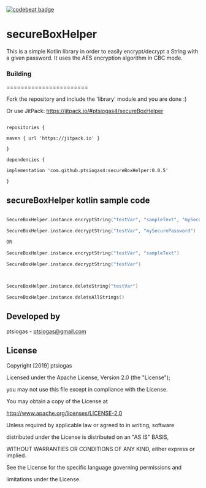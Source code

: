 [![codebeat badge](https://codebeat.co/badges/085851e5-61df-482f-a5a7-5af0cad123e7)](https://codebeat.co/projects/github-com-ptsiogas4-secureboxhelper-master)

# secureBoxHelper

This is a simple Kotlin library in order to easily encrypt/decrypt a String with a given password. It uses the AES encryption algorithm in CBC mode.

  

### Building

=======================

Fork the repository and include the 'library' module and you are done :)

  

Or use JitPack: https://jitpack.io/#ptsiogas4/secureBoxHelper

  

```

repositories {

maven { url 'https://jitpack.io' }

}

dependencies {

implementation 'com.github.ptsiogas4:secureBoxHelper:0.0.5'

}

```

  

## secureBoxHelper kotlin sample code

```kotlin

SecureBoxHelper.instance.encryptString("testVar", "sampleText", "mySecurePassword")

SecureBoxHelper.instance.decryptString("testVar", "mySecurePassword")

OR

SecureBoxHelper.instance.encryptString("testVar", "sampleText")

SecureBoxHelper.instance.decryptString("testVar")

  

SecureBoxHelper.instance.deleteString("testVar")

SecureBoxHelper.instance.deleteAllStrings()

```

  

## Developed by

ptsiogas - <a  href='javascript:'>ptsiogas@gmail.com</a>

  

## License

Copyright [2019] ptsiogas

  

Licensed under the Apache License, Version 2.0 (the "License");

you may not use this file except in compliance with the License.

You may obtain a copy of the License at

  

http://www.apache.org/licenses/LICENSE-2.0

  

Unless required by applicable law or agreed to in writing, software

distributed under the License is distributed on an "AS IS" BASIS,

WITHOUT WARRANTIES OR CONDITIONS OF ANY KIND, either express or implied.

See the License for the specific language governing permissions and

limitations under the License.
